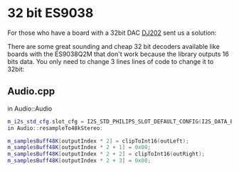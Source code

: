 # 32 bit ES9038

For those who have a board with a 32bit DAC
[DJ202](https://github.com/dj202) sent us a solution:


There are some great sounding and cheap 32 bit decoders available like boards with the ES9038Q2M that don't work because the library outputs 16 bits data.
You only need to change 3 lines lines of code to change it to 32bit:
## Audio.cpp
in Audio::Audio
````c++
m_i2s_std_cfg.slot_cfg = I2S_STD_PHILIPS_SLOT_DEFAULT_CONFIG(I2S_DATA_BIT_WIDTH_32BIT, I2S_SLOT_MODE_STEREO);
in Audio::resampleTo48kStereo:

m_samplesBuff48K[outputIndex * 2] = clipToInt16(outLeft);
m_samplesBuff48K[outputIndex * 2 + 1] = 0x00;
m_samplesBuff48K[outputIndex * 2 + 2] = clipToInt16(outRight);
m_samplesBuff48K[outputIndex * 2 + 3] = 0x00;
````

